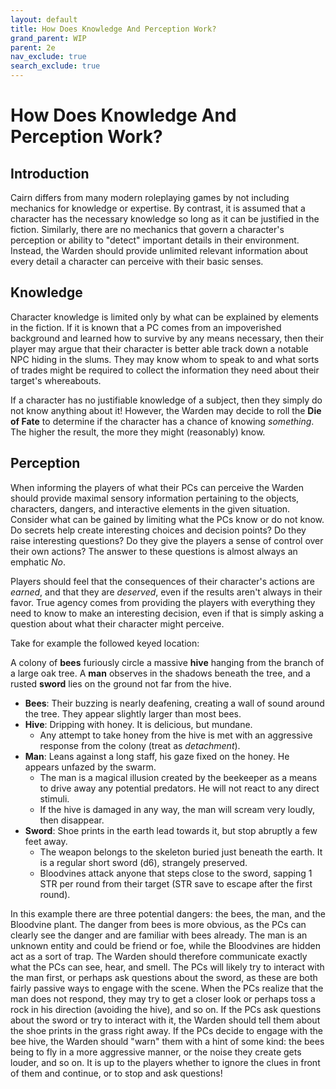 ```yaml
---
layout: default
title: How Does Knowledge And Perception Work?
grand_parent: WIP
parent: 2e
nav_exclude: true
search_exclude: true
---
```


# How Does Knowledge And Perception Work?

## Introduction

Cairn differs from many modern roleplaying games by not including mechanics for knowledge or expertise. By contrast, it is assumed that a character has the necessary knowledge so long as it can be justified in the fiction. Similarly, there are no mechanics that govern a character's perception or ability to "detect" important details in their environment. Instead, the Warden should provide unlimited relevant information about every detail a character can perceive with their basic senses.

## Knowledge

Character knowledge is limited only by what can be explained by elements in the fiction. If it is known that a PC comes from an impoverished background and learned how to survive by any means necessary, then their player may argue that their character is better able track down a notable NPC hiding in the slums. They may know whom to speak to and what sorts of trades might be required to collect the information they need about their target's whereabouts. 

If a character has no justifiable knowledge of a subject, then they simply do not know anything about it! However, the Warden may decide to roll the **Die of Fate** to determine if the character has a chance of knowing _something_. The higher the result, the more they might (reasonably) know.

## Perception

When informing the players of what their PCs can perceive the Warden should provide maximal sensory information pertaining to the objects, characters, dangers, and interactive elements in the given situation. Consider what can be gained by limiting what the PCs know or do not know. Do secrets help create interesting choices and decision points? Do they raise interesting questions? Do they give the players a sense of control over their own actions? The answer to these questions is almost always an emphatic _No_. 

Players should feel that the consequences of their character's actions are _earned_, and that they are _deserved_, even if the results aren't always in their favor. True agency comes from providing the players with everything they need to know to make an interesting decision, even if that is simply asking a question about what their character might perceive. 

Take for example the followed keyed location:

A colony of **bees** furiously circle a massive **hive** hanging from the branch of a large oak tree. A **man** observes in the shadows beneath the tree, and a rusted **sword** lies on the ground not far from the hive.

- **Bees**: Their buzzing is nearly deafening, creating a wall of sound around the tree. They appear slightly larger than most bees.
- **Hive**: Dripping with honey. It is delicious, but mundane.
  - Any attempt to take honey from the hive is met with an aggressive response from the colony (treat as _detachment_).
- **Man**: Leans against a long staff, his gaze fixed on the honey. He appears unfazed by the swarm. 
  - The man is a magical illusion created by the beekeeper as a means to drive away any potential predators. He will not react to any direct stimuli.
  - If the hive is damaged in any way, the man will scream very loudly, then disappear.
- **Sword**: Shoe prints in the earth lead towards it, but stop abruptly a few feet away. 
   - The weapon belongs to the skeleton buried just beneath the earth. It is a regular short sword (d6), strangely preserved.
   - Bloodvines attack anyone that steps close to the sword, sapping 1 STR per round from their target (STR save to escape after the first round).

In this example there are three potential dangers: the bees, the man, and the Bloodvine plant. The danger from bees is more obvious, as the PCs can clearly see the danger and are familiar with bees already. The man is an unknown entity and could be friend or foe, while the Bloodvines are hidden act as a sort of trap. The Warden should therefore communicate exactly what the PCs can see, hear, and smell. The PCs will likely try to interact with the man first, or perhaps ask questions about the sword, as these are both fairly passive ways to engage with the scene. When the PCs realize that the man does not respond, they may try to get a closer look or perhaps toss a rock in his direction (avoiding the hive), and so on. If the PCs ask questions about the sword or try to interact with it, the Warden should tell them about the shoe prints in the grass right away. If the PCs decide to engage with the bee hive, the Warden should "warn" them with a hint of some kind: the bees being to fly in a more aggressive manner, or the noise they create gets louder, and so on. It is up to the players whether to ignore the clues in front of them and continue, or to stop and ask questions! 